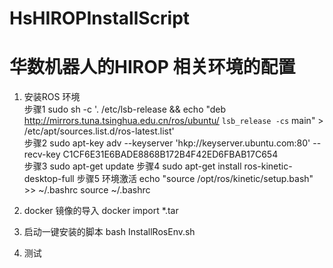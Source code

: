 # HsHIROPInstallScript
# 华数机器人的HIROP 相关环境的配置
1. 安装ROS 环境  
		步骤1
 		sudo sh -c '. /etc/lsb-release && echo "deb http://mirrors.tuna.tsinghua.edu.cn/ros/ubuntu/ `lsb_release -cs` main" > /etc/apt/sources.list.d/ros-latest.list'    
        步骤2
		sudo apt-key adv --keyserver 'hkp://keyserver.ubuntu.com:80' --recv-key C1CF6E31E6BADE8868B172B4F42ED6FBAB17C654  
        步骤3
        sudo apt-get update
        步骤4
        sudo apt-get install ros-kinetic-desktop-full
        步骤5 环境激活
        echo "source /opt/ros/kinetic/setup.bash" >> ~/.bashrc
		source ~/.bashrc

2. docker 镜像的导入
		docker import *.tar 

3. 启动一键安装的脚本
    	bash  InstallRosEnv.sh

4. 测试
